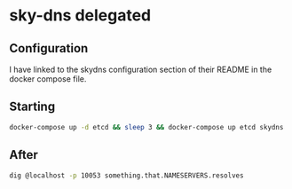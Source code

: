 # sky-dns delegated

## Configuration

I have linked to the skydns configuration section of their README in the docker compose file.

## Starting

```bash
docker-compose up -d etcd && sleep 3 && docker-compose up etcd skydns
```

## After

```bash
dig @localhost -p 10053 something.that.NAMESERVERS.resolves
```